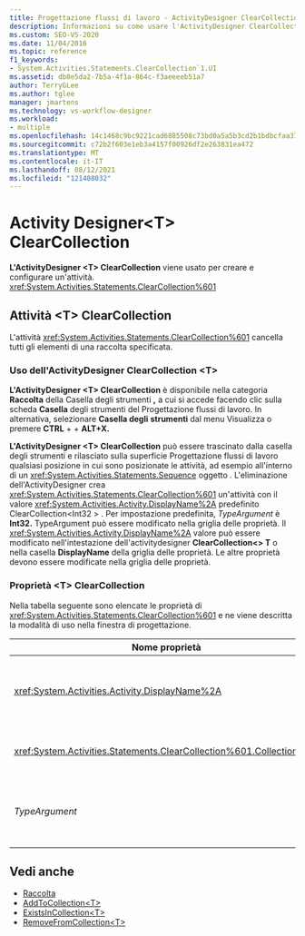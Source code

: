 ```yaml
---
title: Progettazione flussi di lavoro - ActivityDesigner ClearCollection &lt; T &gt;
description: Informazioni su come usare l'ActivityDesigner ClearCollection <T> per creare e configurare un'attività <T> ClearCollection.
ms.custom: SEO-VS-2020
ms.date: 11/04/2016
ms.topic: reference
f1_keywords:
- System.Activities.Statements.ClearCollection`1.UI
ms.assetid: db0e5da2-7b5a-4f1a-864c-f3aeeeeb51a7
author: TerryGLee
ms.author: tglee
manager: jmartens
ms.technology: vs-workflow-designer
ms.workload:
- multiple
ms.openlocfilehash: 14c1468c9bc9221cad6885508c73bd0a5a5b3cd2b1bdbcfaa37f432ecd7e9605
ms.sourcegitcommit: c72b2f603e1eb3a4157f00926df2e263831ea472
ms.translationtype: MT
ms.contentlocale: it-IT
ms.lasthandoff: 08/12/2021
ms.locfileid: "121408032"
---
```

# <a name="clearcollectiont-activity-designer"></a>Activity Designer\<T> ClearCollection

**L'ActivityDesigner \<T> ClearCollection** viene usato per creare e configurare un'attività. <xref:System.Activities.Statements.ClearCollection%601>

## <a name="the-clearcollectiont-activity"></a>Attività \<T> ClearCollection

L'attività <xref:System.Activities.Statements.ClearCollection%601> cancella tutti gli elementi di una raccolta specificata.

### <a name="using-the-clearcollectiont-activity-designer"></a>Uso dell'ActivityDesigner ClearCollection \<T>

**L'ActivityDesigner \<T> ClearCollection** è disponibile nella categoria **Raccolta** della Casella degli strumenti **,** a cui si accede facendo clic sulla scheda **Casella** degli strumenti del Progettazione flussi di lavoro. In alternativa, selezionare **Casella degli** **strumenti** dal menu Visualizza o premere **CTRL** +  + **ALT+X.**

**L'ActivityDesigner \<T> ClearCollection** può essere  trascinato dalla casella degli strumenti e rilasciato sulla superficie Progettazione flussi di lavoro qualsiasi posizione in cui sono posizionate le attività, ad esempio all'interno di un <xref:System.Activities.Statements.Sequence> oggetto . L'eliminazione dell'ActivityDesigner crea <xref:System.Activities.Statements.ClearCollection%601> un'attività con il valore <xref:System.Activities.Activity.DisplayName%2A> predefinito ClearCollection<Int32 \> . Per impostazione predefinita, *TypeArgument* è **Int32.** TypeArgument può essere modificato nella griglia delle proprietà. Il <xref:System.Activities.Activity.DisplayName%2A> valore può essere modificato nell'intestazione dell'activitydesigner **ClearCollection<\> T** o nella casella **DisplayName** della griglia delle proprietà. Le altre proprietà devono essere modificate nella griglia delle proprietà.

### <a name="the-clearcollectiont-properties"></a>Proprietà \<T> ClearCollection

Nella tabella seguente sono elencate le proprietà di <xref:System.Activities.Statements.ClearCollection%601> e ne viene descritta la modalità di uso nella finestra di progettazione.

|Nome proprietà|Obbligatoria|Utilizzo|
|-|--------------|-|
|<xref:System.Activities.Activity.DisplayName%2A>|Falso|Specifica il nome descrittivo facoltativo dell'attività <xref:System.Activities.Statements.ClearCollection%601>. Il valore predefinito è ClearCollection<Int32 \> . Sebbene non sia obbligatorio specificare il valore di <xref:System.Activities.Activity.DisplayName%2A>, è consigliabile farlo.|
|<xref:System.Activities.Statements.ClearCollection%601.Collection%2A>|Vero|Specifica la raccolta di cui cancellare tutti gli elementi. Questa raccolta è di tipo **ICollection \<TypeArgument> .** Per specificare la raccolta, digitare un'espressione Visual Basic nella griglia delle proprietà.|
|*TypeArgument*|Vero|Specifica il tipo T degli elementi contenuti in <xref:System.Collections.Generic.ICollection%601>. Per impostazione predefinita, questo *tipo TypeArgument* è impostato su **Int32.** Per modificare il tipo, modificare il valore di *TypeArgument* nella casella combinata nella griglia delle proprietà.|

## <a name="see-also"></a>Vedi anche

- [Raccolta](../workflow-designer/collection-activity-designers.md)
- [AddToCollection\<T>](../workflow-designer/addtocollection-t-activity-designer.md)
- [ExistsInCollection\<T>](../workflow-designer/existsincollection-t-activity-designer.md)
- [RemoveFromCollection\<T>](../workflow-designer/removefromcollection-t-activity-designer.md)